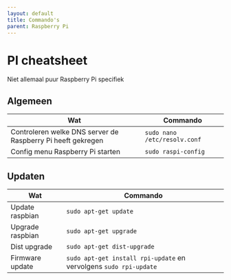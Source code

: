 ```yaml
---
layout: default
title: Commando's
parent: Raspberry Pi
---
```


# PI cheatsheet

Niet allemaal puur Raspberry Pi specifiek

## Algemeen

|Wat|Commando|
|-----|------------------|
|Controleren welke DNS server de Raspberry Pi heeft gekregen|`sudo nano /etc/resolv.conf`|
|Config menu Raspberry Pi starten|`sudo raspi-config`|

## Updaten 

|Wat|Commando|
|-----|------------------|
|Update raspbian|`sudo apt-get update`|
|Upgrade raspbian|`sudo apt-get upgrade`|
|Dist upgrade|`sudo apt-get dist-upgrade`|
|Firmware update|`sudo apt-get install rpi-update` en vervolgens `sudo rpi-update`|

